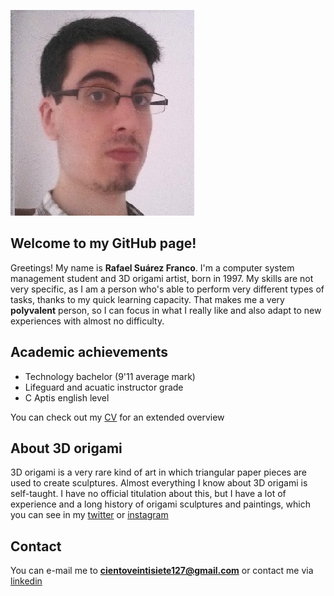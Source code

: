 ![image](https://github.com/RafaelSuarezFranco/RafaelSuarezFranco.github.io/blob/master/rafa.jpg)

## Welcome to my GitHub page!

Greetings! My name is **Rafael Suárez Franco**. I'm a computer system management student and 3D origami artist, born in 1997. My skills are not very specific, as I am a person who's able to perform very different types of tasks, thanks to my quick learning capacity. That makes me a very 
**polyvalent** person, so I can focus in what I really like and also adapt to new experiences with almost no difficulty.

## Academic achievements
- Technology bachelor (9'11 average mark)
- Lifeguard and acuatic instructor grade
- C Aptis english level

You can check out my [CV](https://github.com/RafaelSuarezFranco/RafaelSuarezFranco.github.io/blob/master/curr%C3%ADculum.pdf) for an extended overview

## About 3D origami
3D origami is a very rare kind of art in which triangular paper pieces are used to create sculptures. Almost everything I know about 3D origami is self-taught. I have no official titulation about this, but I have a lot of experience and a long history of origami sculptures and paintings, which you can see in my [twitter](https://twitter.com/search?q=%40127origamisenp&src=typd&lang=es) or [instagram](https://www.instagram.com/127_origami_senpai/?hl=es)

## Contact
You can e-mail me to **cientoveintisiete127@gmail.com** or contact me via [linkedin](https://www.linkedin.com/in/rafael-su%C3%A1rez-franco-27136b174/)
